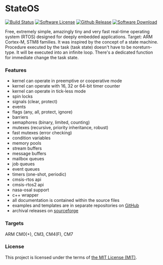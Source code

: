 # StateOS
  [![Build Status](https://travis-ci.org/stateos/StateOS.svg)](https://travis-ci.org/stateos/StateOS)
  [![Software License](https://img.shields.io/github/license/stateos/StateOS.svg)](https://opensource.org/licenses/MIT)
  [![Github Release](https://img.shields.io/github/release/stateos/StateOS.svg)](https://github.com/stateos/StateOS/releases)
  [![Software Download](https://img.shields.io/sourceforge/dt/stateos.svg)](https://sourceforge.net/projects/stateos/files/latest/download)

Free, extremely simple, amazingly tiny and very fast real-time operating system (RTOS) designed for deeply embedded applications.
Target: ARM Cortex-M, STM8 families.
It was inspired by the concept of a state machine.
Procedure executed by the task (task state) doesn't have to be noreturn-type.
It will be executed into an infinite loop.
There's a dedicated function for immediate change the task state.

### Features

- kernel can operate in preemptive or cooperative mode
- kernel can operate with 16, 32 or 64-bit timer counter
- kernel can operate in tick-less mode
- spin locks
- signals (clear, protect)
- events
- flags (any, all, protect, ignore)
- barriers
- semaphores (binary, limited, counting)
- mutexes (recursive, priority inheritance, robust)
- fast mutexes (error checking)
- condition variables
- memory pools
- stream buffers
- message buffers
- mailbox queues
- job queues
- event queues
- timers (one-shot, periodic)
- cmsis-rtos api
- cmsis-rtos2 api
- nasa-osal support
- c++ wrapper
- all documentation is contained within the source files
- examples and templates are in separate repositories on [GitHub](https://github.com/stateos)
- archival releases on [sourceforge](https://sourceforge.net/projects/stateos)

### Targets

ARM CM0(+), CM3, CM4(F), CM7

### License

This project is licensed under the terms of [the MIT License (MIT)](https://opensource.org/licenses/MIT).
